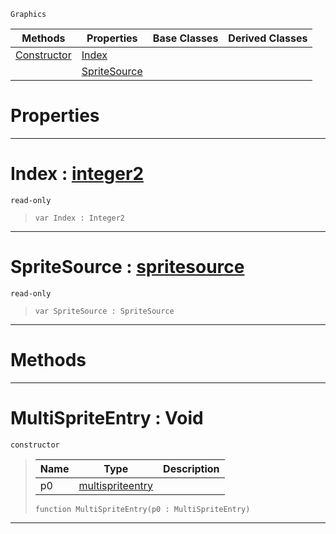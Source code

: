  `Graphics`

|Methods|Properties|Base Classes|Derived Classes|
|---|---|---|---|
|[ Constructor](https://github.com/dragonCASTjosh/PlasmaDocs/blob/master/code_reference/class_reference/multispriteentry.markdown#multispriteentry-void)|[ Index](https://github.com/dragonCASTjosh/PlasmaDocs/blob/master/code_reference/class_reference/multispriteentry.markdown#index-plasma-engine-docume)| | |
| |[ SpriteSource](https://github.com/dragonCASTjosh/PlasmaDocs/blob/master/code_reference/class_reference/multispriteentry.markdown#spritesource-plasma-engine)| | |


 #  Properties


---  
 #  Index : [integer2](https://github.com/dragonCASTjosh/PlasmaDocs/blob/master/code_reference/lightning_base_types/integer2.markdown)

 `read-only`

> 
> ``` lang=cpp, name=Lightning
> var Index : Integer2


---  
 #  SpriteSource : [spritesource](https://github.com/dragonCASTjosh/PlasmaDocs/blob/master/code_reference/class_reference/spritesource.markdown)

 `read-only`

> 
> ``` lang=cpp, name=Lightning
> var SpriteSource : SpriteSource


---  
 #  Methods


---  
 #  MultiSpriteEntry : Void

 `constructor`

> 
> |Name|Type|Description|
> |---|---|---|
> |p0|[multispriteentry](https://github.com/dragonCASTjosh/PlasmaDocs/blob/master/code_reference/class_reference/multispriteentry.markdown)| |
> ``` lang=cpp, name=Lightning
> function MultiSpriteEntry(p0 : MultiSpriteEntry)
> ``` 


---  
 

 